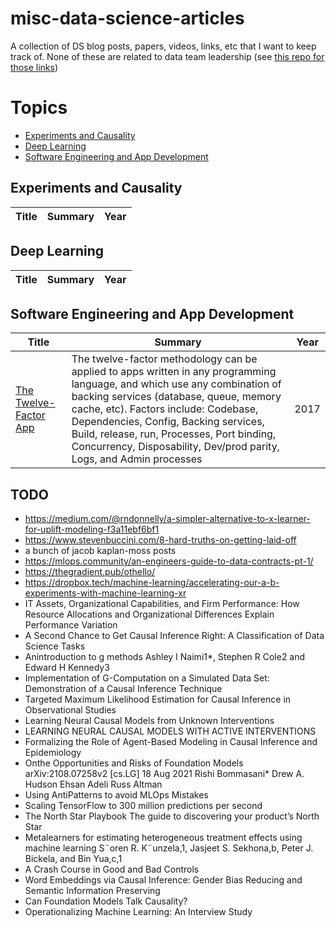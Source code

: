 # misc-data-science-articles
A collection of DS blog posts, papers, videos, links, etc that I want to keep track of. None of these are related to data team leadership (see [this repo for those links](https://github.com/ronikobrosly/awesome-data-leadership))

# Topics

- [Experiments and Causality](#experiments-and-causality)
- [Deep Learning](#deep-learning)
- [Software Engineering and App Development](#software-engineering-and-app-development) 


## Experiments and Causality
Title | Summary | Year
---|---|---

## Deep Learning
Title | Summary | Year
---|---|---

## Software Engineering and App Development
Title | Summary | Year
---|---|---
[The Twelve-Factor App](https://12factor.net/) | The twelve-factor methodology can be applied to apps written in any programming language, and which use any combination of backing services (database, queue, memory cache, etc). Factors include: Codebase, Dependencies, Config, Backing services, Build, release, run, Processes, Port binding, Concurrency, Disposability, Dev/prod parity, Logs, and Admin processes | 2017



## TODO


* https://medium.com/@rndonnelly/a-simpler-alternative-to-x-learner-for-uplift-modeling-f3a11ebf6bf1
* https://www.stevenbuccini.com/8-hard-truths-on-getting-laid-off
* a bunch of jacob kaplan-moss posts
* https://mlops.community/an-engineers-guide-to-data-contracts-pt-1/
* https://thegradient.pub/othello/
* https://dropbox.tech/machine-learning/accelerating-our-a-b-experiments-with-machine-learning-xr
* IT Assets, Organizational Capabilities, and Firm Performance: How Resource Allocations and Organizational Differences Explain Performance Variation
* A Second Chance to Get Causal Inference Right: A Classification of Data Science Tasks
* Anintroduction to g methods Ashley I Naimi1*, Stephen R Cole2 and Edward H Kennedy3
* Implementation of G-Computation on a Simulated Data Set: Demonstration of a Causal Inference Technique
* Targeted Maximum Likelihood Estimation for Causal Inference in Observational Studies
* Learning Neural Causal Models from Unknown Interventions
* LEARNING NEURAL CAUSAL MODELS WITH ACTIVE INTERVENTIONS
* Formalizing the Role of Agent-Based Modeling in Causal Inference and Epidemiology
* Onthe Opportunities and Risks of Foundation Models arXiv:2108.07258v2  [cs.LG]  18 Aug 2021 Rishi Bommasani* Drew A. Hudson Ehsan Adeli Russ Altman
* Using AntiPatterns to avoid MLOps Mistakes
* Scaling TensorFlow to 300 million predictions per second
* The North Star Playbook The guide to discovering your product’s North Star
* Metalearners for estimating heterogeneous treatment effects using machine learning S¨oren R. K¨unzela,1, Jasjeet S. Sekhona,b, Peter J. Bickela, and Bin Yua,c,1
* A Crash Course in Good and Bad Controls
* Word Embeddings via Causal Inference: Gender Bias Reducing and Semantic Information Preserving
* Can Foundation Models Talk Causality?
* Operationalizing Machine Learning: An Interview Study

